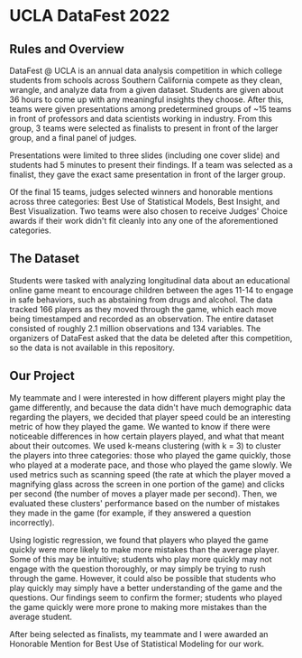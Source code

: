 # UCLA DataFest 2022
## Rules and Overview
DataFest @ UCLA is an annual data analysis competition in which college students from schools across Southern California compete as they clean, wrangle, and analyze data from a given dataset. Students are given about 36 hours to come up with any meaningful insights they choose. After this, teams were given presentations among predetermined groups of ~15 teams in front of professors and data scientists working in industry. From this group, 3 teams were selected as finalists to present in front of the larger group, and a final panel of judges.

Presentations were limited to three slides (including one cover slide) and students had 5 minutes to present their findings. If a team was selected as a finalist, they gave the exact same presentation in front of the larger group. 

Of the final 15 teams, judges selected winners and honorable mentions across three categories: Best Use of Statistical Models, Best Insight, and Best Visualization. Two teams were also chosen to receive Judges' Choice awards if their work didn't fit cleanly into any one of the aforementioned categories.

## The Dataset
Students were tasked with analyzing longitudinal data about an educational online game meant to encourage children between the ages 11-14 to engage in safe behaviors, such as abstaining from drugs and alcohol. The data tracked 166 players as they moved through the game, which each move being timestamped and recorded as an observation. The entire dataset consisted of roughly 2.1 million observations and 134 variables. The organizers of DataFest asked that the data be deleted after this competition, so the data is not available in this repository.

## Our Project
My teammate and I were interested in how different players might play the game differently, and because the data didn't have much demographic data regarding the players, we decided that player speed could be an interesting metric of how they played the game. We wanted to know if there were noticeable differences in how certain players played, and what that meant about their outcomes. We used k-means clustering (with k = 3) to cluster the players into three categories: those who played the game quickly, those who played at a moderate pace, and those who played the game slowly. We used metrics such as scanning speed (the rate at which the player moved a magnifying glass across the screen in one portion of the game) and clicks per second (the number of moves a player made per second). Then, we evaluated these clusters' performance based on the number of mistakes they made in the game (for example, if they answered a question incorrectly). 

Using logistic regression, we found that players who played the game quickly were more likely to make more mistakes than the average player. Some of this may be intuitive; students who play more quickly may not engage with the question thoroughly, or may simply be trying to rush through the game. However, it could also be possible that students who play quickly may simply have a better understanding of the game and the questions. Our findings seem to confirm the former; students who played the game quickly were more prone to making more mistakes than the average student. 

After being selected as finalists, my teammate and I were awarded an Honorable Mention for Best Use of Statistical Modeling for our work. 
